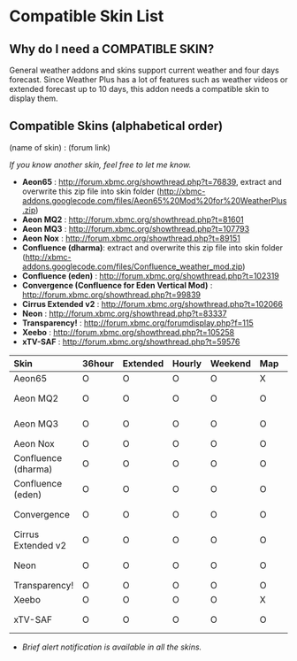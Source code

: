 # Compatible Skin List #

## Why do I need a COMPATIBLE SKIN? ##

General weather addons and skins support current weather and four days forecast. Since Weather Plus has a lot of features such as weather videos or extended forecast up to 10 days, this addon needs a compatible skin to display them.

## Compatible Skins (alphabetical order) ##

(name of skin) : (forum link)

_If you know another skin, feel free to let me know._

  * **Aeon65** : http://forum.xbmc.org/showthread.php?t=76839, extract and overwrite this zip file into skin folder (http://xbmc-addons.googlecode.com/files/Aeon65%20Mod%20for%20WeatherPlus.zip)
  * **Aeon MQ2** : http://forum.xbmc.org/showthread.php?t=81601
  * **Aeon MQ3** : http://forum.xbmc.org/showthread.php?t=107793
  * **Aeon Nox** : http://forum.xbmc.org/showthread.php?t=89151
  * **Confluence (dharma)**: extract and overwrite this zip file into skin folder (http://xbmc-addons.googlecode.com/files/Confluence_weather_mod.zip)
  * **Confluence (eden)** : http://forum.xbmc.org/showthread.php?t=102319
  * **Convergence (Confluence for Eden Vertical Mod)** : http://forum.xbmc.org/showthread.php?t=99839
  * **Cirrus Extended v2** : http://forum.xbmc.org/showthread.php?t=102066
  * **Neon** : http://forum.xbmc.org/showthread.php?t=83337
  * **Transparency!** : http://forum.xbmc.org/forumdisplay.php?f=115
  * **Xeebo** : http://forum.xbmc.org/showthread.php?t=105258
  * **xTV-SAF** : http://forum.xbmc.org/showthread.php?t=59576

|Skin|36hour|Extended|Hourly|Weekend|Map|Video|Alert|
|:---|:-----|:-------|:-----|:------|:--|:----|:----|
|Aeon65|O     |O       |O     |O      |X  |X    |O    |
|Aeon MQ2|O     |O       |O     |O      |O  |only one|O    |
|Aeon MQ3|O     |O       |O     |O      |O  |only one|O    |
|Aeon Nox|O     |O       |O     |O      |O  |multiple|X    |
|Confluence (dharma)|O     |O       |O     |O      |O  |multiple|O    |
|Confluence (eden)|O     |O       |O     |O      |O  |multiple|X    |
|Convergence|O     |O       |O     |O      |O  |multiple|brief rss|
|Cirrus Extended v2|O     |O       |O     |O      |O  |X    |brief rss|
|Neon|O     |O       |O     |O      |O  |only one|O    |
|Transparency!|O     |O       |O     |O      |O  |multiple|O    |
|Xeebo|O     |O       |O     |O      |X  |X    |X    |
|xTV-SAF|O     |O       |O     |O      |O  |X    |brief rss|

  * _Brief alert notification is available in all the skins._